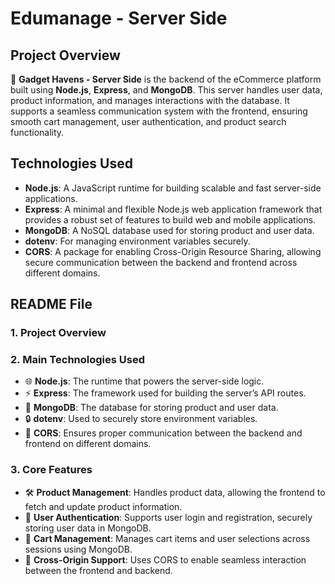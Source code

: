 

# Edumanage - Server Side

## Project Overview

🚀 **Gadget Havens - Server Side** is the backend of the eCommerce platform built using **Node.js**, **Express**, and **MongoDB**. This server handles user data, product information, and manages interactions with the database. It supports a seamless communication system with the frontend, ensuring smooth cart management, user authentication, and product search functionality.

## Technologies Used

- **Node.js**: A JavaScript runtime for building scalable and fast server-side applications.
- **Express**: A minimal and flexible Node.js web application framework that provides a robust set of features to build web and mobile applications.
- **MongoDB**: A NoSQL database used for storing product and user data.
- **dotenv**: For managing environment variables securely.
- **CORS**: A package for enabling Cross-Origin Resource Sharing, allowing secure communication between the backend and frontend across different domains.

## README File

### 1. Project Overview


### 2. Main Technologies Used

- 🌐 **Node.js**: The runtime that powers the server-side logic.
- ⚡ **Express**: The framework used for building the server’s API routes.
- 💾 **MongoDB**: The database for storing product and user data.
- 🔒 **dotenv**: Used to securely store environment variables.
- 🔐 **CORS**: Ensures proper communication between the backend and frontend on different domains.

### 3. Core Features

- 🛠️ **Product Management**: Handles product data, allowing the frontend to fetch and update product information.
- 👤 **User Authentication**: Supports user login and registration, securely storing user data in MongoDB.
- 🛒 **Cart Management**: Manages cart items and user selections across sessions using MongoDB.
- 🔄 **Cross-Origin Support**: Uses CORS to enable seamless interaction between the frontend and backend.
